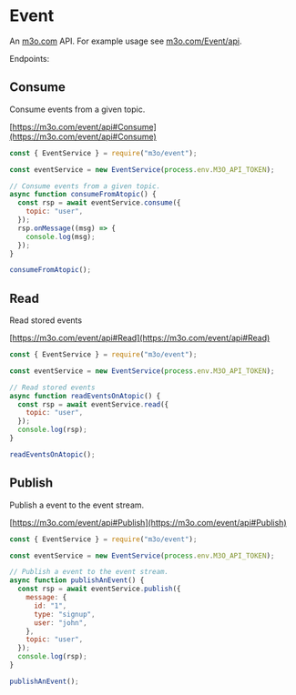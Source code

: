 # Event

An [m3o.com](https://m3o.com) API. For example usage see [m3o.com/Event/api](https://m3o.com/Event/api).

Endpoints:

## Consume

Consume events from a given topic.

[https://m3o.com/event/api#Consume](https://m3o.com/event/api#Consume)

```js
const { EventService } = require("m3o/event");

const eventService = new EventService(process.env.M3O_API_TOKEN);

// Consume events from a given topic.
async function consumeFromAtopic() {
  const rsp = await eventService.consume({
    topic: "user",
  });
  rsp.onMessage((msg) => {
    console.log(msg);
  });
}

consumeFromAtopic();
```

## Read

Read stored events

[https://m3o.com/event/api#Read](https://m3o.com/event/api#Read)

```js
const { EventService } = require("m3o/event");

const eventService = new EventService(process.env.M3O_API_TOKEN);

// Read stored events
async function readEventsOnAtopic() {
  const rsp = await eventService.read({
    topic: "user",
  });
  console.log(rsp);
}

readEventsOnAtopic();
```

## Publish

Publish a event to the event stream.

[https://m3o.com/event/api#Publish](https://m3o.com/event/api#Publish)

```js
const { EventService } = require("m3o/event");

const eventService = new EventService(process.env.M3O_API_TOKEN);

// Publish a event to the event stream.
async function publishAnEvent() {
  const rsp = await eventService.publish({
    message: {
      id: "1",
      type: "signup",
      user: "john",
    },
    topic: "user",
  });
  console.log(rsp);
}

publishAnEvent();
```
